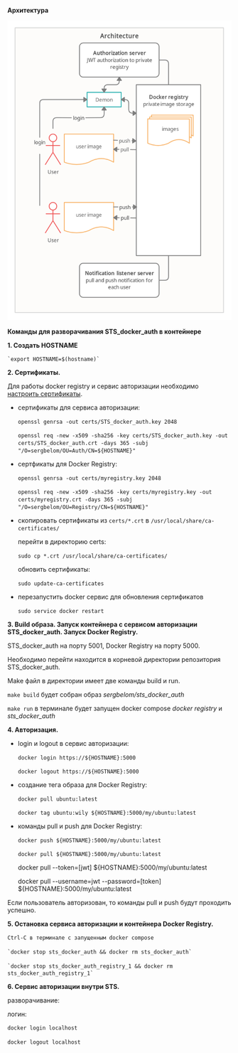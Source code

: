 
**Архитектура**

![](Arch.png)


**Команды для разворачивания STS_docker_auth в контейнере**

**1. Создать HOSTNAME**

    `export HOSTNAME=$(hostname)`

**2. Сертификаты.**

Для работы docker registry и cервис авторизации необходимо [настроить сертификаты](https://docs.docker.com/registry/insecure/).

- сертификаты для сервиса авторизации:

    `openssl genrsa -out certs/STS_docker_auth.key 2048`

    `openssl req -new -x509 -sha256 -key certs/STS_docker_auth.key -out certs/STS_docker_auth.crt -days 365 -subj "/O=sergbelom/OU=Auth/CN=${HOSTNAME}"`

- сертфикаты для Docker Registry:

    `openssl genrsa -out certs/myregistry.key 2048`

    `openssl req -new -x509 -sha256 -key certs/myregistry.key -out certs/myregistry.crt -days 365 -subj "/O=sergbelom/OU=Registry/CN=${HOSTNAME}"`

- скопировать сертификаты из `certs/*.crt` в `/usr/local/share/ca-certificates/`

    перейти в директорию certs:

    `sudo cp *.crt /usr/local/share/ca-certificates/`

    обновить сертификаты:

    `sudo update-ca-certificates`

- перезапустить docker сервис для обновления сертификатов

    `sudo service docker restart`

**3. Build образа. Запуск контейнера с сервисом авторизации STS_docker_auth. Запуск Docker Registry.**

STS_docker_auth на порту 5001, Docker Registry на порту 5000.

Необходимо перейти находится в корневой директории репозитория STS_docker_auth.

Make файл в директории имеет две команды build и run.

   `make build` будет собран образ *sergbelom/sts_docker_auth*

   `make run` в терминале будет запущен docker compose *docker registry* и *sts_docker_auth*

**4. Авторизация.**

- login и logout в сервис авторизации:

    `docker login https://${HOSTNAME}:5000`

    `docker logout https://${HOSTNAME}:5000`

- создание тега образа для Docker Registry:

    `docker pull ubuntu:latest`

    `docker tag ubuntu:wily ${HOSTNAME}:5000/my/ubuntu:latest`

- команды pull и push для Docker Registry:

    `docker push ${HOSTNAME}:5000/my/ubuntu:latest`

    `docker pull ${HOSTNAME}:5000/my/ubuntu:latest`

    docker pull --token=[jwt] ${HOSTNAME}:5000/my/ubuntu:latest

    docker pull --username=jwt --password=[token] ${HOSTNAME}:5000/my/ubuntu:latest


Если пользователь авторизован, то команды pull и push будут проходить успешно.

**5. Остановка сервиса авторизации и контейнера Docker Registry.**

    Ctrl-C в терминале с запущенным docker compose 

    `docker stop sts_docker_auth && docker rm sts_docker_auth`

    `docker stop sts_docker_auth_registry_1 && docker rm sts_docker_auth_registry_1`

**6. Сервис авторизации внутри STS.**

разворачивание:



логин:

    docker login localhost

    docker logout localhost

